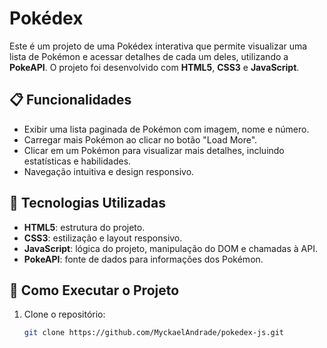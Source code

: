 # Pokédex

Este é um projeto de uma Pokédex interativa que permite visualizar uma lista de Pokémon e acessar detalhes de cada um deles, utilizando a **PokeAPI**. O projeto foi desenvolvido com **HTML5**, **CSS3** e **JavaScript**.

## 📋 Funcionalidades

- Exibir uma lista paginada de Pokémon com imagem, nome e número.
- Carregar mais Pokémon ao clicar no botão "Load More".
- Clicar em um Pokémon para visualizar mais detalhes, incluindo estatísticas e habilidades.
- Navegação intuitiva e design responsivo.

## 🔧 Tecnologias Utilizadas

- **HTML5**: estrutura do projeto.
- **CSS3**: estilização e layout responsivo.
- **JavaScript**: lógica do projeto, manipulação do DOM e chamadas à API.
- **PokeAPI**: fonte de dados para informações dos Pokémon.

## 🚀 Como Executar o Projeto

1. Clone o repositório:
   ```bash
   git clone https://github.com/MyckaelAndrade/pokedex-js.git

